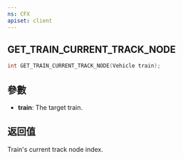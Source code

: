 ```yaml
---
ns: CFX
apiset: client
---
```

## GET_TRAIN_CURRENT_TRACK_NODE

```c
int GET_TRAIN_CURRENT_TRACK_NODE(Vehicle train);
```


## 參數
* **train**: The target train.

## 返回值
Train's current track node index.
